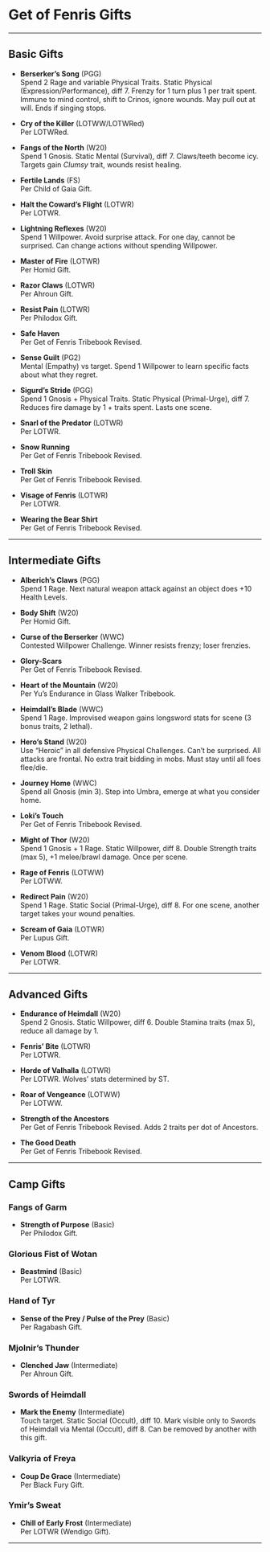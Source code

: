 #  Get of Fenris Gifts

-----

## Basic Gifts

- **Berserker’s Song** (PGG)  
  Spend 2 Rage and variable Physical Traits. Static Physical (Expression/Performance), diff 7. Frenzy for 1 turn plus 1 per trait spent. Immune to mind control, shift to Crinos, ignore wounds. May pull out at will. Ends if singing stops.

- **Cry of the Killer** (LOTWW/LOTWRed)  
  Per LOTWRed.

- **Fangs of the North** (W20)  
  Spend 1 Gnosis. Static Mental (Survival), diff 7. Claws/teeth become icy. Targets gain *Clumsy* trait, wounds resist healing.

- **Fertile Lands** (FS)  
  Per Child of Gaia Gift.

- **Halt the Coward’s Flight** (LOTWR)  
  Per LOTWR.

- **Lightning Reflexes** (W20)  
  Spend 1 Willpower. Avoid surprise attack. For one day, cannot be surprised. Can change actions without spending Willpower.

- **Master of Fire** (LOTWR)  
  Per Homid Gift.

- **Razor Claws** (LOTWR)  
  Per Ahroun Gift.

- **Resist Pain** (LOTWR)  
  Per Philodox Gift.

- **Safe Haven**  
  Per Get of Fenris Tribebook Revised.

- **Sense Guilt** (PG2)  
  Mental (Empathy) vs target. Spend 1 Willpower to learn specific facts about what they regret.

- **Sigurd’s Stride** (PGG)  
  Spend 1 Gnosis + Physical Traits. Static Physical (Primal-Urge), diff 7. Reduces fire damage by 1 + traits spent. Lasts one scene.

- **Snarl of the Predator** (LOTWR)  
  Per LOTWR.

- **Snow Running**  
  Per Get of Fenris Tribebook Revised.

- **Troll Skin**  
  Per Get of Fenris Tribebook Revised.

- **Visage of Fenris** (LOTWR)  
  Per LOTWR.

- **Wearing the Bear Shirt**  
  Per Get of Fenris Tribebook Revised.

---

## Intermediate Gifts

- **Alberich’s Claws** (PGG)  
  Spend 1 Rage. Next natural weapon attack against an object does +10 Health Levels.

- **Body Shift** (W20)  
  Per Homid Gift.

- **Curse of the Berserker** (WWC)  
  Contested Willpower Challenge. Winner resists frenzy; loser frenzies.

- **Glory-Scars**  
  Per Get of Fenris Tribebook Revised.

- **Heart of the Mountain** (W20)  
  Per Yu’s Endurance in Glass Walker Tribebook.

- **Heimdall’s Blade** (WWC)  
  Spend 1 Rage. Improvised weapon gains longsword stats for scene (3 bonus traits, 2 lethal).

- **Hero’s Stand** (W20)  
  Use “Heroic” in all defensive Physical Challenges. Can’t be surprised. All attacks are frontal. No extra trait bidding in mobs. Must stay until all foes flee/die.

- **Journey Home** (WWC)  
  Spend all Gnosis (min 3). Step into Umbra, emerge at what you consider home.

- **Loki’s Touch**  
  Per Get of Fenris Tribebook Revised.

- **Might of Thor** (W20)  
  Spend 1 Gnosis + 1 Rage. Static Willpower, diff 8. Double Strength traits (max 5), +1 melee/brawl damage. Once per scene.

- **Rage of Fenris** (LOTWW)  
  Per LOTWW.

- **Redirect Pain** (W20)  
  Spend 1 Rage. Static Social (Primal-Urge), diff 8. For one scene, another target takes your wound penalties.

- **Scream of Gaia** (LOTWR)  
  Per Lupus Gift.

- **Venom Blood** (LOTWR)  
  Per LOTWR.

---

## Advanced Gifts

- **Endurance of Heimdall** (W20)  
  Spend 2 Gnosis. Static Willpower, diff 6. Double Stamina traits (max 5), reduce all damage by 1.

- **Fenris’ Bite** (LOTWR)  
  Per LOTWR.

- **Horde of Valhalla** (LOTWR)  
  Per LOTWR. Wolves’ stats determined by ST.

- **Roar of Vengeance** (LOTWW)  
  Per LOTWW.

- **Strength of the Ancestors**  
  Per Get of Fenris Tribebook Revised. Adds 2 traits per dot of Ancestors.

- **The Good Death**  
  Per Get of Fenris Tribebook Revised.

---

## Camp Gifts

### Fangs of Garm

- **Strength of Purpose** (Basic)  
  Per Philodox Gift.

### Glorious Fist of Wotan

- **Beastmind** (Basic)  
  Per LOTWR.

### Hand of Tyr

- **Sense of the Prey / Pulse of the Prey** (Basic)  
  Per Ragabash Gift.

### Mjolnir’s Thunder

- **Clenched Jaw** (Intermediate)  
  Per Ahroun Gift.

### Swords of Heimdall

- **Mark the Enemy** (Intermediate)  
  Touch target. Static Social (Occult), diff 10. Mark visible only to Swords of Heimdall via Mental (Occult), diff 8. Can be removed by another with this gift.

### Valkyria of Freya

- **Coup De Grace** (Intermediate)  
  Per Black Fury Gift.

### Ymir’s Sweat

- **Chill of Early Frost** (Intermediate)  
  Per LOTWR (Wendigo Gift).

-----

